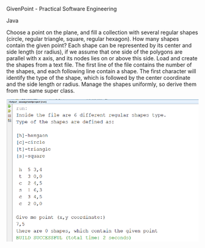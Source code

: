 GivenPoint - Practical Software Engineering

Java

 Choose a point on the plane, and fill a collection with several regular shapes (circle, regular triangle, square, regular hexagon). How many shapes contain the given point?    Each shape can be represented by its center and side length (or radius), if we assume that one side of the polygons are parallel with x axis, and its nodes lies on or above this side. Load and create the shapes from a text file. The first line of the file contains the number of the shapes, and each following line contain a shape. The first character will identify the type of the shape, which is followed by the center coordinate and the side length or radius. Manage the shapes uniformly, so derive them from the same super class. 



<img src="output.png">
